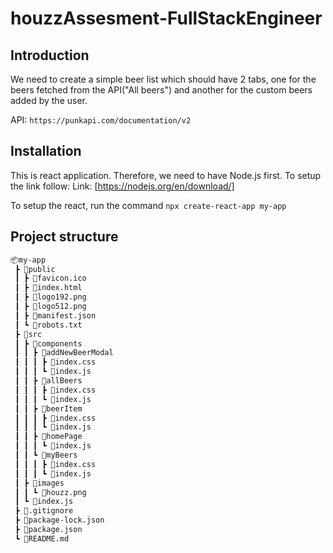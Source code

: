 # houzzAssesment-FullStackEngineer

## Introduction

We need to create a simple beer list which should have 2 tabs, one for the beers fetched from the API("All beers") and another for the custom beers added by the user.

API: ```https://punkapi.com/documentation/v2```

## Installation

This is react application. Therefore, we need to have Node.js first. To setup the link follow:
Link: [https://nodejs.org/en/download/]

To setup the react, run the command
```npx create-react-app my-app```

## Project structure

```bash
📦my-app
 ┣ 📂public
 ┃ ┣ 📜favicon.ico
 ┃ ┣ 📜index.html
 ┃ ┣ 📜logo192.png
 ┃ ┣ 📜logo512.png
 ┃ ┣ 📜manifest.json
 ┃ ┗ 📜robots.txt
 ┣ 📂src
 ┃ ┣ 📂components
 ┃ ┃ ┣ 📂addNewBeerModal
 ┃ ┃ ┃ ┣ 📜index.css
 ┃ ┃ ┃ ┗ 📜index.js
 ┃ ┃ ┣ 📂allBeers
 ┃ ┃ ┃ ┣ 📜index.css
 ┃ ┃ ┃ ┗ 📜index.js
 ┃ ┃ ┣ 📂beerItem
 ┃ ┃ ┃ ┣ 📜index.css
 ┃ ┃ ┃ ┗ 📜index.js
 ┃ ┃ ┣ 📂homePage
 ┃ ┃ ┃ ┗ 📜index.js
 ┃ ┃ ┗ 📂myBeers
 ┃ ┃ ┃ ┣ 📜index.css
 ┃ ┃ ┃ ┗ 📜index.js
 ┃ ┣ 📂images
 ┃ ┃ ┗ 📜houzz.png
 ┃ ┗ 📜index.js
 ┣ 📜.gitignore
 ┣ 📜package-lock.json
 ┣ 📜package.json
 ┗ 📜README.md
 ```
